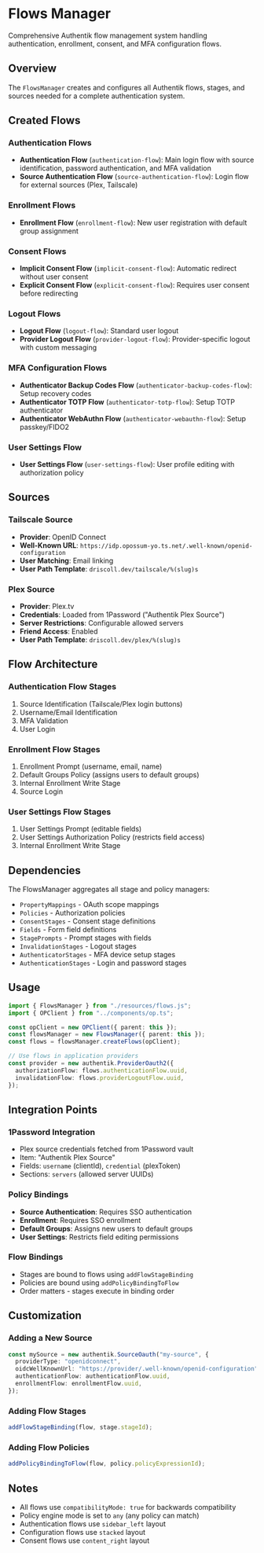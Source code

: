 # Flows Manager

Comprehensive Authentik flow management system handling authentication, enrollment, consent, and MFA configuration flows.

## Overview

The `FlowsManager` creates and configures all Authentik flows, stages, and sources needed for a complete authentication system.

## Created Flows

### Authentication Flows

- **Authentication Flow** (`authentication-flow`): Main login flow with source identification, password authentication, and MFA validation
- **Source Authentication Flow** (`source-authentication-flow`): Login flow for external sources (Plex, Tailscale)

### Enrollment Flows

- **Enrollment Flow** (`enrollment-flow`): New user registration with default group assignment

### Consent Flows

- **Implicit Consent Flow** (`implicit-consent-flow`): Automatic redirect without user consent
- **Explicit Consent Flow** (`explicit-consent-flow`): Requires user consent before redirecting

### Logout Flows

- **Logout Flow** (`logout-flow`): Standard user logout
- **Provider Logout Flow** (`provider-logout-flow`): Provider-specific logout with custom messaging

### MFA Configuration Flows

- **Authenticator Backup Codes Flow** (`authenticator-backup-codes-flow`): Setup recovery codes
- **Authenticator TOTP Flow** (`authenticator-totp-flow`): Setup TOTP authenticator
- **Authenticator WebAuthn Flow** (`authenticator-webauthn-flow`): Setup passkey/FIDO2

### User Settings Flow

- **User Settings Flow** (`user-settings-flow`): User profile editing with authorization policy

## Sources

### Tailscale Source

- **Provider**: OpenID Connect
- **Well-Known URL**: `https://idp.opossum-yo.ts.net/.well-known/openid-configuration`
- **User Matching**: Email linking
- **User Path Template**: `driscoll.dev/tailscale/%(slug)s`

### Plex Source

- **Provider**: Plex.tv
- **Credentials**: Loaded from 1Password ("Authentik Plex Source")
- **Server Restrictions**: Configurable allowed servers
- **Friend Access**: Enabled
- **User Path Template**: `driscoll.dev/plex/%(slug)s`

## Flow Architecture

### Authentication Flow Stages

1. Source Identification (Tailscale/Plex login buttons)
2. Username/Email Identification
3. MFA Validation
4. User Login

### Enrollment Flow Stages

1. Enrollment Prompt (username, email, name)
2. Default Groups Policy (assigns users to default groups)
3. Internal Enrollment Write Stage
4. Source Login

### User Settings Flow Stages

1. User Settings Prompt (editable fields)
2. User Settings Authorization Policy (restricts field access)
3. Internal Enrollment Write Stage

## Dependencies

The FlowsManager aggregates all stage and policy managers:

- `PropertyMappings` - OAuth scope mappings
- `Policies` - Authorization policies
- `ConsentStages` - Consent stage definitions
- `Fields` - Form field definitions
- `StagePrompts` - Prompt stages with fields
- `InvalidationStages` - Logout stages
- `AuthenticatorStages` - MFA device setup stages
- `AuthenticationStages` - Login and password stages

## Usage

```typescript
import { FlowsManager } from "./resources/flows.js";
import { OPClient } from "../components/op.ts";

const opClient = new OPClient({ parent: this });
const flowsManager = new FlowsManager({ parent: this });
const flows = flowsManager.createFlows(opClient);

// Use flows in application providers
const provider = new authentik.ProviderOauth2({
  authorizationFlow: flows.authenticationFlow.uuid,
  invalidationFlow: flows.providerLogoutFlow.uuid,
});
```

## Integration Points

### 1Password Integration

- Plex source credentials fetched from 1Password vault
- Item: "Authentik Plex Source"
- Fields: `username` (clientId), `credential` (plexToken)
- Sections: `servers` (allowed server UUIDs)

### Policy Bindings

- **Source Authentication**: Requires SSO authentication
- **Enrollment**: Requires SSO enrollment
- **Default Groups**: Assigns new users to default groups
- **User Settings**: Restricts field editing permissions

### Flow Bindings

- Stages are bound to flows using `addFlowStageBinding`
- Policies are bound using `addPolicyBindingToFlow`
- Order matters - stages execute in binding order

## Customization

### Adding a New Source

```typescript
const mySource = new authentik.SourceOauth("my-source", {
  providerType: "openidconnect",
  oidcWellKnownUrl: "https://provider/.well-known/openid-configuration",
  authenticationFlow: authenticationFlow.uuid,
  enrollmentFlow: enrollmentFlow.uuid,
});
```

### Adding Flow Stages

```typescript
addFlowStageBinding(flow, stage.stageId);
```

### Adding Flow Policies

```typescript
addPolicyBindingToFlow(flow, policy.policyExpressionId);
```

## Notes

- All flows use `compatibilityMode: true` for backwards compatibility
- Policy engine mode is set to `any` (any policy can match)
- Authentication flows use `sidebar_left` layout
- Configuration flows use `stacked` layout
- Consent flows use `content_right` layout
